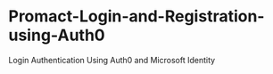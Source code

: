 # Promact-Login-and-Registration-using-Auth0
Login Authentication Using Auth0 and Microsoft Identity 

